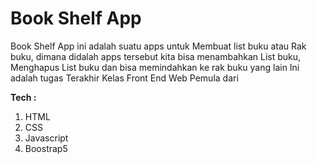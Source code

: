 # Book Shelf App

Book Shelf App ini adalah suatu apps untuk Membuat list buku atau Rak buku, dimana didalah apps tersebut kita bisa menambahkan List buku, Menghapus List buku dan bisa memindahkan ke rak buku yang lain
Ini adalah tugas Terakhir Kelas Front End Web Pemula dari <Dicoding>

**Tech :**
1. HTML
2. CSS
3. Javascript
4. Boostrap5

```

```
